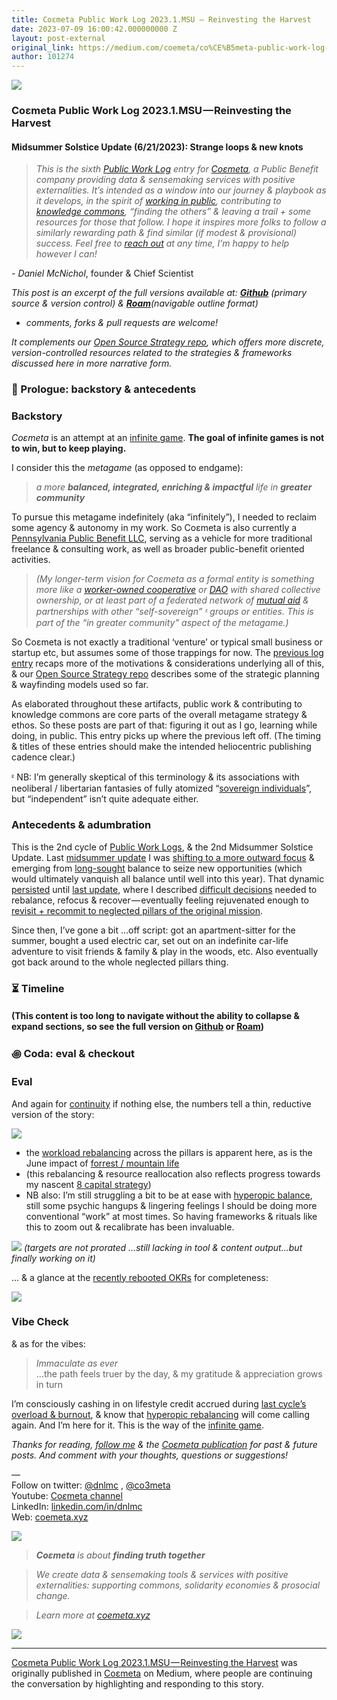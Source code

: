 ```yaml
---
title: Coεmeta Public Work Log 2023.1.MSU — Reinvesting the Harvest
date: 2023-07-09 16:00:42.000000000 Z
layout: post-external
original_link: https://medium.com/coemeta/co%CE%B5meta-public-work-log-2023-1-msu-reinvesting-the-harvest-1e92b535472b?source=rss-2d441c4de574------2
author: 101274
---
```


![](https://cdn-images-1.medium.com/proxy/1*P91qv0JcwEZSmHc8VI1zsg.png)

### Coεmeta Public Work Log 2023.1.MSU — Reinvesting the Harvest

#### Midsummer Solstice Update (6/21/2023): Strange loops & new knots

> _This is the sixth_ [_Public Work Log_](https://github.com/coemeta/public-work-log/) _entry for_ [_Coεmeta_](https://coemeta.xyz/)_, a Public Benefit company providing data & sensemaking services with positive externalities. It’s intended as a window into our journey & playbook as it develops, in the spirit of_ [_working in public_](https://nesslabs.com/work-in-public)_, contributing to_ [_knowledge commons_](https://en.wikipedia.org/wiki/Knowledge_commons)_, “finding the others” & leaving a trail + some resources for those that follow. I hope it inspires more folks to follow a similarly rewarding path & find similar (if modest & provisional) success. Feel free to_ [_reach out_](mailto:daniel@coemeta.com) _at any time, I’m happy to help however I can!_

_- Daniel McNichol_, founder & Chief Scientist

_This post is an excerpt of the full versions available at:_ [**_Github_**](https://github.com/coemeta/public-work-log/blob/main/2023.1.msu.md) _(primary source & version control) &_ [**_Roam_**](https://roamresearch.com/#/app/coemeta/page/QqIlUcMjN)_(navigable outline format)_

- _comments, forks & pull requests are welcome!_

_It complements our_ [_Open Source Strategy repo_](https://github.com/coemeta/open-source-strategy)_, which offers more discrete, version-controlled resources related to the strategies & frameworks discussed here in more narrative form._

### 📜 Prologue: backstory & antecedents

### Backstory

_Coεmeta_ is an attempt at an [infinite game](https://en.wikipedia.org/wiki/Finite_and_Infinite_Games). **The goal of infinite games is not to win, but to keep playing.**

I consider this the _metagame_ (as opposed to endgame):

> _a more_ **_balanced, integrated, enriching & impactful_** _life in_ **_greater community_**

To pursue this metagame indefinitely (aka “infinitely”), I needed to reclaim some agency & autonomy in my work. So Coεmeta is also currently a [Pennsylvania Public Benefit LLC](https://coemeta.notion.site/coemeta/Co-meta-co-eh-meta-Data-Sensemaking-Services-9b764a49e7644703a64eda8f95084156#b97ace661ee84e81816b67d947ddbf53), serving as a vehicle for more traditional freelance & consulting work, as well as broader public-benefit oriented activities.

> _(My longer-term vision for Coεmeta as a formal entity is something more like a_ [_worker-owned cooperative_](https://institute.coop/what-worker-cooperative) _or_ [_DAO_](https://en.wikipedia.org/wiki/Decentralized_autonomous_organization) _with shared collective ownership, or at least part of a federated network of_ [_mutual aid_](https://en.wikipedia.org/wiki/Mutual_aid_%28organization_theory%29) _& partnerships with other “self-sovereign” ᵋ groups or entities. This is part of the “in greater community” aspect of the metagame.)_

So Coεmeta is not exactly a traditional ‘venture’ or typical small business or startup etc, but assumes some of those trappings for now. The [previous log entry](https://github.com/coemeta/public-work-log/blob/main/2022.0.veu.md) recaps more of the motivations & considerations underlying all of this, & our [Open Source Strategy repo](https://github.com/coemeta/open-source-strategy) describes some of the strategic planning & wayfinding models used so far.

As elaborated throughout these artifacts, public work & contributing to knowledge commons are core parts of the overall metagame strategy & ethos. So these posts are part of that: figuring it out as I go, learning while doing, in public. This entry picks up where the previous left off. (The timing & titles of these entries should make the intended heliocentric publishing cadence clear.)

ᵋ NB: I’m generally skeptical of this terminology & its associations with neoliberal / libertarian fantasies of fully atomized “[sovereign individuals](https://www.radicalxchange.org/media/blog/sovereign-nonsense/)”, but “independent” isn’t quite adequate either.

### Antecedents & adumbration

This is the 2nd cycle of [Public Work Logs](https://github.com/coemeta/public-work-log), & the 2nd Midsummer Solstice Update. Last [midsummer update](https://github.com/coemeta/public-work-log/blob/main/2022.1.msu.md) I was [shifting to a more outward focus](https://github.com/coemeta/public-work-log/blob/main/2022.1.msu.md#-prologue-backstory--antecedents) & emerging from [long-sought](https://github.com/coemeta/public-work-log/blob/main/2023.1.msu.md#-prologue-backstory--antecedents) balance to seize new opportunities (which would ultimately vanquish all balance until well into this year). That dynamic [persisted](https://github.com/coemeta/public-work-log/blob/main/2023.0.veu.md#-prologue-backstory--antecedents) until [last update](https://github.com/coemeta/public-work-log/blob/main/2023.0.veu.md), where I described [difficult decisions](https://github.com/coemeta/public-work-log/blob/main/2023.0.veu.md#-prologue-backstory--antecedents) needed to rebalance, refocus & recover — eventually feeling rejuvenated enough to [revisit + recommit to neglected pillars of the original mission](https://github.com/coemeta/public-work-log/blob/main/2023.0.veu.md#-timeline).

Since then, I’ve gone a bit …off script: got an apartment-sitter for the summer, bought a used electric car, set out on an indefinite car-life adventure to visit friends & family & play in the woods, etc. Also eventually got back around to the whole neglected pillars thing.

### ⏳ Timeline

#### (This content is too long to navigate without the ability to collapse & expand sections, so see the full version on [Github](https://github.com/coemeta/public-work-log/blob/main/2023.1.msu.md) or [Roam](https://roamresearch.com/#/app/coemeta/page/QqIlUcMjN))

### ꩜ Coda: eval & checkout

### Eval

And again for [continuity](https://github.com/coemeta/public-work-log/blob/main/2023.0.veu.md#-coda-eval--checkout) if nothing else, the numbers tell a thin, reductive version of the story:

![](https://cdn-images-1.medium.com/max/1024/0*hQRJycxGEmVmPf8U.png)

- the [workload rebalancing](https://github.com/coemeta/public-work-log/blob/main/2023.1.msu.md#-prologue-backstory--antecedents) across the pillars is apparent here, as is the June impact of [forrest / mountain life](https://github.com/coemeta/public-work-log/blob/main/2023.1.msu.md#-timeline)
- (this rebalancing & resource reallocation also reflects progress towards my nascent [8 capital strategy](https://raw.githubusercontent.com/coemeta/public-work-log/main/media/2023.0.veu/8-capital-strategy-draft.png))
- NB also: I’m still struggling a bit to be at ease with [hyperopic balance](https://github.com/coemeta/public-work-log/blob/main/2023.1.msu.md#-timeline), still some psychic hangups & lingering feelings I should be doing more conventional “work” at most times. So having frameworks & rituals like this to zoom out & recalibrate has been invaluable.

![](https://cdn-images-1.medium.com/max/1024/0*Xu_gTrMf27GFQVa-.png)
_(targets are not prorated …still lacking in tool & content output…but finally working on it)_

… & a glance at the [recently rebooted OKRs](https://github.com/coemeta/public-work-log/blob/main/2023.0.veu.md#-timeline) for completeness:

![](https://cdn-images-1.medium.com/max/1024/1*G4xgY0ukFY2hiUJVCWmPWg.png)

### Vibe Check

& as for the vibes:

> _Immaculate as ever_  
> …the path feels truer by the day, & my gratitude & appreciation grows in turn

I’m consciously cashing in on lifestyle credit accrued during [last cycle’s overload & burnout](https://github.com/coemeta/public-work-log/blob/main/2023.0.veu.md#-coda-eval--checkout), & know that [hyperopic rebalancing](https://github.com/coemeta/public-work-log/blob/main/2023.1.msu.md#-timeline) will come calling again. And I’m here for it. This is the way of the [infinite game](https://github.com/coemeta/public-work-log/blob/main/2023.1.msu.md#-prologue-backstory--antecedents).

_Thanks for reading,_ [_follow me_](https://medium.com/@dnlmc) _& the_ [_Coεmeta publication_](https://medium.com/coemeta) _for past & future posts. And comment with your thoughts, questions or suggestions!_

—   
Follow on twitter: [@dnlmc](https://twitter.com/dnlmc) , [@co3meta](https://twitter.com/co3meta)  
Youtube: [Co](https://www.youtube.com/channel/UC4iMnRK0MisgBQlpr2kjbQQ)[_ε_](https://medium.com/coemeta)[meta channel](https://www.youtube.com/channel/UC4iMnRK0MisgBQlpr2kjbQQ)  
LinkedIn: [linkedin.com/in/dnlmc](http://www.linkedin.com/in/dnlmc)  
Web: [coemeta.xyz](https://coemeta.xyz/)

![](https://cdn-images-1.medium.com/max/1024/0*OqbqL6M2f4HrOKDA.png)

> **_Coεmeta_** _is about_ **_finding truth together_**

> _We create data & sensemaking tools & services with positive externalities: supporting commons, solidarity economies & prosocial change._

> _Learn more at_ [_coemeta.xyz_](https://coemeta.xyz/)

 ![](https://medium.com/_/stat?event=post.clientViewed&referrerSource=full_rss&postId=1e92b535472b)
* * *

[Coεmeta Public Work Log 2023.1.MSU — Reinvesting the Harvest](https://medium.com/coemeta/co%CE%B5meta-public-work-log-2023-1-msu-reinvesting-the-harvest-1e92b535472b) was originally published in [Coεmeta](https://medium.com/coemeta) on Medium, where people are continuing the conversation by highlighting and responding to this story.
